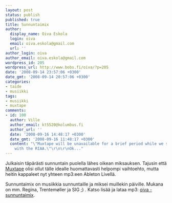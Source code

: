 ```yaml
---
layout: post
status: publish
published: true
title: Sunnuntaimix
author:
  display_name: Oiva Eskola
  login: oiva
  email: oiva.eskola@gmail.com
  url: ''
author_login: oiva
author_email: oiva.eskola@gmail.com
wordpress_id: 205
wordpress_url: http://www.bobs.fi/oiva/?p=205
date: '2008-09-14 23:57:06 +0300'
date_gmt: '2008-09-14 20:57:06 +0300'
categories:
- taide
- musiikki
tags:
- musiikki
- muxtape
comments:
- id: 100
  author: Ville
  author_email: kt5520@kolumbus.fi
  author_url: ''
  date: '2008-09-16 14:48:17 +0300'
  date_gmt: '2008-09-16 11:48:17 +0300'
  content: "\"Muxtape will be unavailable for a brief period while we sort out a problem
    with the RIAA.\"\r\n\r\nOk..."
---
```

<p>Julkaisin t&auml;p&auml;r&auml;sti sunnuntain puolella l&auml;hes oikean miksauksen. Tajusin ett&auml; <a title="Wikipedia: Muxtape" href="http://en.wikipedia.org/wiki/Muxtape">Muxtape</a> olisi ollut t&auml;lle idealle huomattavasti helpompi vaihtoehto, mutta heitin kappaleet nyt yhteen mp3:een Ableton Livell&auml;.</p>
<p>Sunnuntaimix on musiikkia sunnuntaille ja miksei muillekin p&auml;iville. Mukana on mm. Regina, Trentem&oslash;ller ja SIG ;) . Katso lis&auml;&auml; ja lataa mp3: <a title="oiva - sunnuntaimix" href="http://www.bobs.fi/oiva/sunnuntaimix/">oiva - sunnuntaimix</a>.</p>
